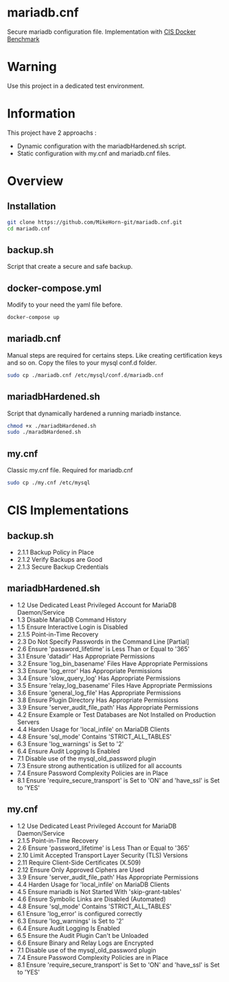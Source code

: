 # mariadb.cnf
Secure mariadb configuration file.
Implementation with [CIS Docker Benchmark](https://www.cisecurity.org/benchmark/mariadb)

# Warning
Use this project in a dedicated test environment.

# Information
This project have 2 approachs :
* Dynamic configuration with the mariadbHardened.sh script.
* Static configuration with my.cnf and mariadb.cnf files.

# Overview
## Installation
```bash
git clone https://github.com/MikeHorn-git/mariadb.cnf.git
cd mariadb.cnf
```

## backup.sh
Script that create a secure and safe backup.

## docker-compose.yml
Modify to your need the yaml file before.
```bash
docker-compose up
```

## mariadb.cnf
Manual steps are required for certains steps. Like creating certification keys and so on.
Copy the files to your mysql conf.d folder.
```bash
sudo cp ./mariadb.cnf /etc/mysql/conf.d/mariadb.cnf
```

## mariadbHardened.sh
Script that dynamically hardened a running mariadb instance.
```bash
chmod +x ./mariadbHardened.sh
sudo ./maradbHardened.sh
```

## my.cnf
Classic my.cnf file. Required for mariadb.cnf
```bash
sudo cp ./my.cnf /etc/mysql
```

# CIS Implementations
## backup.sh
* 2.1.1 Backup Policy in Place
* 2.1.2 Verify Backups are Good
* 2.1.3 Secure Backup Credentials

## mariadbHardened.sh
* 1.2 Use Dedicated Least Privileged Account for MariaDB Daemon/Service
* 1.3 Disable MariaDB Command History
* 1.5 Ensure Interactive Login is Disabled
* 2.1.5 Point-in-Time Recovery
* 2.3 Do Not Specify Passwords in the Command Line [Partial]
* 2.6 Ensure 'password_lifetime' is Less Than or Equal to '365'
* 3.1 Ensure 'datadir' Has Appropriate Permissions
* 3.2 Ensure 'log_bin_basename' Files Have Appropriate Permissions
* 3.3 Ensure 'log_error' Has Appropriate Permissions
* 3.4 Ensure 'slow_query_log' Has Appropriate Permissions
* 3.5 Ensure 'relay_log_basename' Files Have Appropriate Permissions
* 3.6 Ensure 'general_log_file' Has Appropriate Permissions
* 3.8 Ensure Plugin Directory Has Appropriate Permissions
* 3.9 Ensure 'server_audit_file_path' Has Appropriate Permissions
* 4.2 Ensure Example or Test Databases are Not Installed on Production Servers
* 4.4 Harden Usage for 'local_infile' on MariaDB Clients
* 4.8 Ensure 'sql_mode' Contains 'STRICT_ALL_TABLES'
* 6.3 Ensure 'log_warnings' is Set to '2'
* 6.4 Ensure Audit Logging Is Enabled
* 7.1 Disable use of the mysql_old_password plugin
* 7.3 Ensure strong authentication is utilized for all accounts
* 7.4 Ensure Password Complexity Policies are in Place
* 8.1 Ensure 'require_secure_transport' is Set to 'ON' and 'have_ssl' is Set to 'YES'

## my.cnf
* 1.2 Use Dedicated Least Privileged Account for MariaDB Daemon/Service
* 2.1.5 Point-in-Time Recovery
* 2.6 Ensure 'password_lifetime' is Less Than or Equal to '365'
* 2.10 Limit Accepted Transport Layer Security (TLS) Versions
* 2.11 Require Client-Side Certificates (X.509)
* 2.12 Ensure Only Approved Ciphers are Used
* 3.9 Ensure 'server_audit_file_path' Has Appropriate Permissions
* 4.4 Harden Usage for 'local_infile' on MariaDB Clients
* 4.5 Ensure mariadb is Not Started With 'skip-grant-tables'
* 4.6 Ensure Symbolic Links are Disabled (Automated)
* 4.8 Ensure 'sql_mode' Contains 'STRICT_ALL_TABLES'
* 6.1 Ensure 'log_error' is configured correctly
* 6.3 Ensure 'log_warnings' is Set to '2'
* 6.4 Ensure Audit Logging Is Enabled
* 6.5 Ensure the Audit Plugin Can't be Unloaded
* 6.6 Ensure Binary and Relay Logs are Encrypted
* 7.1 Disable use of the mysql_old_password plugin
* 7.4 Ensure Password Complexity Policies are in Place
* 8.1 Ensure 'require_secure_transport' is Set to 'ON' and 'have_ssl' is Set to 'YES'
